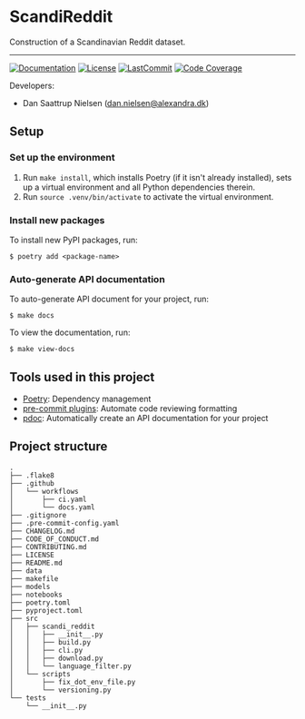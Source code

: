 # ScandiReddit

Construction of a Scandinavian Reddit dataset.

______________________________________________________________________
[![Documentation](https://img.shields.io/badge/docs-passing-green)](https://alexandrainst.github.io/ScandiReddit/scandi_reddit.html)
[![License](https://img.shields.io/github/license/alexandrainst/ScandiReddit)](https://github.com/alexandrainst/ScandiReddit/blob/main/LICENSE)
[![LastCommit](https://img.shields.io/github/last-commit/alexandrainst/ScandiReddit)](https://github.com/alexandrainst/ScandiReddit/commits/main)
[![Code Coverage](https://img.shields.io/badge/Coverage-0%25-red.svg)](https://github.com/alexandrainst/ScandiReddit/tree/main/tests)


Developers:

- Dan Saattrup Nielsen (dan.nielsen@alexandra.dk)


## Setup

### Set up the environment

1. Run `make install`, which installs Poetry (if it isn't already installed), sets up a virtual environment and all Python dependencies therein.
2. Run `source .venv/bin/activate` to activate the virtual environment.

### Install new packages

To install new PyPI packages, run:

```
$ poetry add <package-name>
```

### Auto-generate API documentation

To auto-generate API document for your project, run:

```
$ make docs
```

To view the documentation, run:

```
$ make view-docs
```

## Tools used in this project
* [Poetry](https://towardsdatascience.com/how-to-effortlessly-publish-your-python-package-to-pypi-using-poetry-44b305362f9f): Dependency management
* [pre-commit plugins](https://pre-commit.com/): Automate code reviewing formatting
* [pdoc](https://github.com/pdoc3/pdoc): Automatically create an API documentation for your project

## Project structure
```
.
├── .flake8
├── .github
│   └── workflows
│       ├── ci.yaml
│       └── docs.yaml
├── .gitignore
├── .pre-commit-config.yaml
├── CHANGELOG.md
├── CODE_OF_CONDUCT.md
├── CONTRIBUTING.md
├── LICENSE
├── README.md
├── data
├── makefile
├── models
├── notebooks
├── poetry.toml
├── pyproject.toml
├── src
│   ├── scandi_reddit
│   │   ├── __init__.py
│   │   ├── build.py
│   │   ├── cli.py
│   │   ├── download.py
│   │   └── language_filter.py
│   └── scripts
│       ├── fix_dot_env_file.py
│       └── versioning.py
└── tests
    └── __init__.py
```
